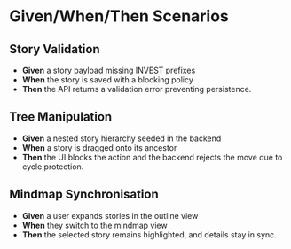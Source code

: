 # Given/When/Then Scenarios

## Story Validation
- **Given** a story payload missing INVEST prefixes
- **When** the story is saved with a blocking policy
- **Then** the API returns a validation error preventing persistence.

## Tree Manipulation
- **Given** a nested story hierarchy seeded in the backend
- **When** a story is dragged onto its ancestor
- **Then** the UI blocks the action and the backend rejects the move due to cycle protection.

## Mindmap Synchronisation
- **Given** a user expands stories in the outline view
- **When** they switch to the mindmap view
- **Then** the selected story remains highlighted, and details stay in sync.
